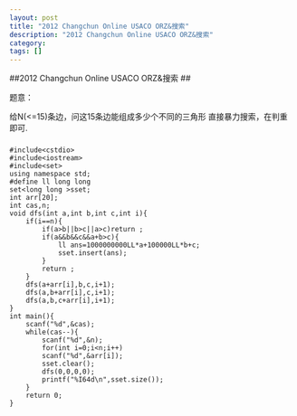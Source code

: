 ```yaml
---
layout: post
title: "2012 Changchun Online USACO ORZ&搜索"
description: "2012 Changchun Online USACO ORZ&搜索"
category:
tags: []
---
```


##2012 Changchun Online USACO ORZ&搜索 ##

题意：

给N(<=15)条边，问这15条边能组成多少个不同的三角形
直接暴力搜索，在判重即可.


###

	#include<cstdio>
	#include<iostream>
	#include<set>
	using namespace std;
	#define ll long long
	set<long long >sset;
	int arr[20];
	int cas,n;
	void dfs(int a,int b,int c,int i){
		if(i==n){
			if(a>b||b>c||a>c)return ;
			if(a&&b&&c&&a+b>c){
				ll ans=1000000000LL*a+100000LL*b+c;
				sset.insert(ans);
			}
			return ;
		}
		dfs(a+arr[i],b,c,i+1);
		dfs(a,b+arr[i],c,i+1);
		dfs(a,b,c+arr[i],i+1);
	}
	int main(){
		scanf("%d",&cas);
		while(cas--){
			scanf("%d",&n);
			for(int i=0;i<n;i++)
			scanf("%d",&arr[i]);
			sset.clear();
			dfs(0,0,0,0);
			printf("%I64d\n",sset.size());
		}
		return 0;
	}

###